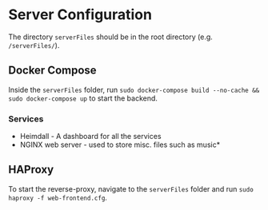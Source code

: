 # Server Configuration

The directory `serverFiles` should be in the root directory (e.g. `/serverFiles/`).

## Docker Compose

Inside the `serverFiles` folder, run `sudo docker-compose build --no-cache && sudo docker-compose up` to start the backend.

### Services

* Heimdall - A dashboard for all the services
* NGINX web server - used to store misc. files such as music*

## HAProxy

To start the reverse-proxy, navigate to the `serverFiles` folder and run `sudo haproxy -f web-frontend.cfg`.
